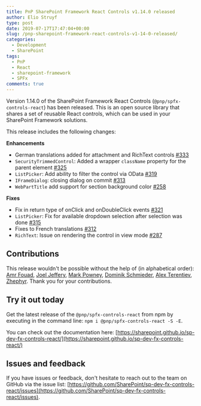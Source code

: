 ```yaml
---
title: PnP SharePoint Framework React Controls v1.14.0 released
author: Elio Struyf
type: post
date: 2019-07-17T17:47:04+00:00
slug: /pnp-sharepoint-framework-react-controls-v1-14-0-released/
categories:
  - Development
  - SharePoint
tags:
  - PnP
  - React
  - sharepoint-framework
  - SPFx
comments: true
---
```


Version 1.14.0 of the SharePoint Framework React Controls (`@pnp/spfx-controls-react`) has been released. This is an open source library that shares a set of reusable React controls, which can be used in your SharePoint Framework solutions.

This release includes the following changes:

**Enhancements**

*   German translations added for attachment and RichText controls [#333](https://github.com/SharePoint/sp-dev-fx-controls-react/pull/333)
*   `SecurityTrimmedControl`: Added a wrapper `className` property for the parent element [#325](https://github.com/SharePoint/sp-dev-fx-controls-react/issues/325)
*   `ListPicker`: Add ability to filter the control via OData [#319](https://github.com/SharePoint/sp-dev-fx-controls-react/issues/319)
*   `IFrameDialog`: closing dialog on commit [#313](https://github.com/SharePoint/sp-dev-fx-controls-react/pull/313)
*   `WebPartTitle` add support for section background color [#258](https://github.com/SharePoint/sp-dev-fx-controls-react/issues/258)

**Fixes**

*   Fix in return type of onClick and onDoubleClick events [#321](https://github.com/SharePoint/sp-dev-fx-controls-react/pull/321)
*   `ListPicker`: Fix for available dropdown selection after selection was done [#315](https://github.com/SharePoint/sp-dev-fx-controls-react/issues/315)
*   Fixes to French translations [#312](https://github.com/SharePoint/sp-dev-fx-controls-react/pull/312)
*   `RichText`: Issue on rendering the control in view mode [#287](https://github.com/SharePoint/sp-dev-fx-controls-react/issues/287)

## Contributions

This release wouldn't be possible without the help of (in alphabetical order): [Amr Fouad](https://github.com/ministainer), [Joel Jeffery](https://github.com/joeljeffery), [Mark Powney](https://github.com/mpowney), [Dominik Schmieder](https://github.com/DominikSchmieder), [Alex Terentiev](https://github.com/AJIXuMuK), [Zhephyr](https://github.com/Zhephyr54). Thank you for your contributions.

## Try it out today

Get the latest release of the `@pnp/spfx-controls-react` from npm by executing in the command line: `npm i @pnp/spfx-controls-react -S -E`.

You can check out the documentation here: [https://sharepoint.github.io/sp-dev-fx-controls-react/](https://sharepoint.github.io/sp-dev-fx-controls-react/)

## Issues and feedback

If you have issues or feedback, don't hesitate to reach out to the team on GitHub via the issue list: [https://github.com/SharePoint/sp-dev-fx-controls-react/issues](https://github.com/SharePoint/sp-dev-fx-controls-react/issues).